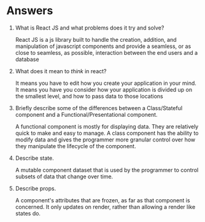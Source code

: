 # Answers

1.  What is React JS and what problems does it try and solve?

    React JS is a js library built to handle the creation, addition, and manipulation of javascript components and provide a seamless, or as close to seamless, as possible, interaction between the end users and a database

1.  What does it mean to _think_ in react?

    It means you have to edit how you create your application in your mind. It means you have you consider how your application is divided up on the smallest level, and how to pass data to those locations

1.  Briefly describe some of the differences between a Class/Stateful component and a Functional/Presentational component.

    A functional component is mostly for displaying data. They are relatively quick to make and easy to manage. A class component has the ability to modify data and gives the programmer more granular control over how they manipulate the lifecycle of the component.

1.  Describe state.

    A mutable component dataset that is used by the programmer to control subsets of data that change over time.

1.  Describe props.

    A component's attributes that are frozen, as far as that component is concerned. It only updates on render, rather than allowing a render like states do.